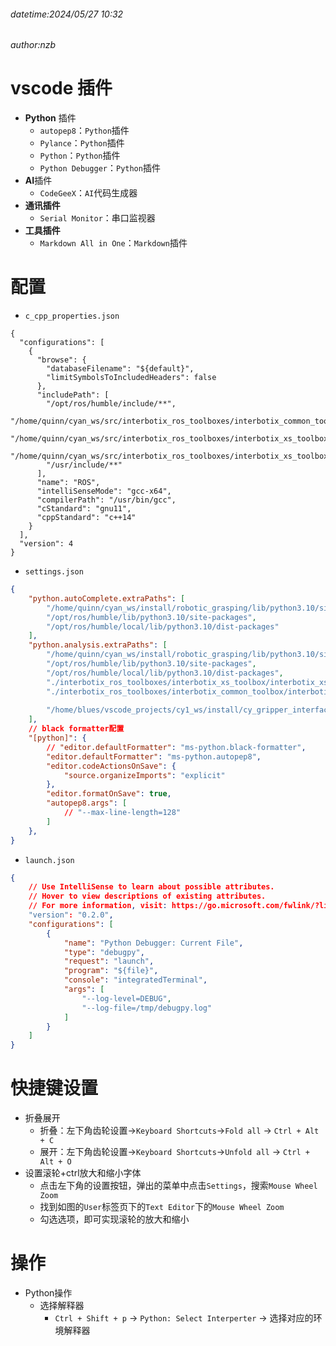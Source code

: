 ###### datetime:2024/05/27 10:32

###### author:nzb


# vscode 插件

- **Python** 插件
    - `autopep8`：`Python`插件
    - `Pylance`：`Python`插件
    - `Python`：`Python`插件
    - `Python Debugger`：`Python`插件
- **AI**插件
    - `CodeGeeX`：`AI`代码生成器
- **通讯插件**
    - `Serial Monitor`：串口监视器
- **工具插件**
    - `Markdown All in One`：`Markdown`插件

# 配置

- `c_cpp_properties.json`

```text
{
  "configurations": [
    {
      "browse": {
        "databaseFilename": "${default}",
        "limitSymbolsToIncludedHeaders": false
      },
      "includePath": [
        "/opt/ros/humble/include/**",
        "/home/quinn/cyan_ws/src/interbotix_ros_toolboxes/interbotix_common_toolbox/interbotix_tf_tools/include/**",
        "/home/quinn/cyan_ws/src/interbotix_ros_toolboxes/interbotix_xs_toolbox/interbotix_xs_ros_control/include/**",
        "/home/quinn/cyan_ws/src/interbotix_ros_toolboxes/interbotix_xs_toolbox/interbotix_xs_rviz/include/**",
        "/usr/include/**"
      ],
      "name": "ROS",
      "intelliSenseMode": "gcc-x64",
      "compilerPath": "/usr/bin/gcc",
      "cStandard": "gnu11",
      "cppStandard": "c++14"
    }
  ],
  "version": 4
}
```
- `settings.json`

```json
{
    "python.autoComplete.extraPaths": [
        "/home/quinn/cyan_ws/install/robotic_grasping/lib/python3.10/site-packages",
        "/opt/ros/humble/lib/python3.10/site-packages",
        "/opt/ros/humble/local/lib/python3.10/dist-packages"
    ],
    "python.analysis.extraPaths": [
        "/home/quinn/cyan_ws/install/robotic_grasping/lib/python3.10/site-packages",
        "/opt/ros/humble/lib/python3.10/site-packages",
        "/opt/ros/humble/local/lib/python3.10/dist-packages",
        "./interbotix_ros_toolboxes/interbotix_xs_toolbox/interbotix_xs_modules",
        "./interbotix_ros_toolboxes/interbotix_common_toolbox/interbotix_common_modules",
        
        "/home/blues/vscode_projects/cy1_ws/install/cy_gripper_interfaces/local/lib/python3.10/dist-packages"
    ],
    // black formatter配置
    "[python]": {
        // "editor.defaultFormatter": "ms-python.black-formatter",
        "editor.defaultFormatter": "ms-python.autopep8",
        "editor.codeActionsOnSave": {
            "source.organizeImports": "explicit"
        },
        "editor.formatOnSave": true,
        "autopep8.args": [
            // "--max-line-length=128"
        ]
    },
}
```

- `launch.json`

```json
{
    // Use IntelliSense to learn about possible attributes.
    // Hover to view descriptions of existing attributes.
    // For more information, visit: https://go.microsoft.com/fwlink/?linkid=830387
    "version": "0.2.0",
    "configurations": [
        {
            "name": "Python Debugger: Current File",
            "type": "debugpy",
            "request": "launch",
            "program": "${file}",
            "console": "integratedTerminal",
            "args": [
                "--log-level=DEBUG",
                "--log-file=/tmp/debugpy.log"
            ]
        }
    ]
}
```

# 快捷键设置

- 折叠展开
  - 折叠：左下角齿轮设置->`Keyboard Shortcuts`->`Fold all` -> `Ctrl + Alt + C`
  - 展开：左下角齿轮设置->`Keyboard Shortcuts`->`Unfold all` -> `Ctrl + Alt + O`
- 设置滚轮+ctrl放大和缩小字体
  - 点击左下角的设置按钮，弹出的菜单中点击`Settings`，搜索`Mouse Wheel Zoom`
  - 找到如图的`User`标签页下的`Text Editor`下的`Mouse Wheel Zoom`
  - 勾选选项，即可实现滚轮的放大和缩小


# 操作

- Python操作
  - 选择解释器
    - `Ctrl + Shift + p` -> `Python: Select Interperter` -> 选择对应的环境解释器













